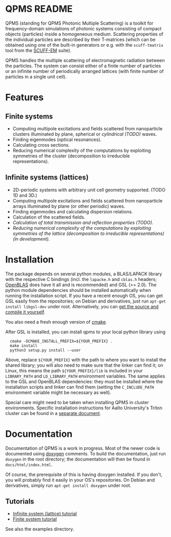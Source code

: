 QPMS README
===========

QPMS (standing for QPMS Photonic Multiple Scattering) 
is a toolkit for frequency-domain simulations of photonic systems
consisting of compact objects (particles) inside a homogeneous medium. Scattering
properties of the individual particles are described by their T-matrices
(which can be obtained using one of the built-in generators or
 e.g. with the `scuff-tmatrix` tool from 
the [SCUFF-EM] suite).

QPMS handles the multiple scattering of electromagnetic radiation between 
the particles. The system can consist either of a finite number of particles
or an infinite number of periodically arranged lattices (with finite number
of particles in a single unit cell).

Features
========

Finite systems
--------------
 * Computing multipole excitations and fields scattered from nanoparticle
   clusters illuminated by plane, spherical or *cylindrical (TODO)* waves.
 * Finding eigenmodes (optical resonances).
 * Calculating cross sections.
 * Reducing numerical complexity of the computations by exploiting
   symmetries of the cluster (decomposition to irreducible representations).


Infinite systems (lattices)
---------------------------
 * 2D-periodic systems with arbitrary unit cell geometry supported. (TODO 1D and 3D.)
 * Computing multipole excitations and fields scattered from nanoparticle
   arrays illuminated by plane (or other periodic) waves.
 * Finding eigenmodes and calculating dispersion relations.
 * Calculation of the scattered fields.
 * *Calculation of total transmission and reflection properties (TODO).*
 * *Reducing numerical complexity of the computations by exploiting
   symmetries of the lattice (decomposition to irreducible representations) (in development).* 


Installation
============
The package depends on several python modules, a BLAS/LAPACK library with 
the respective C bindings (incl. the `lapacke.h` and `cblas.h` headers;
[OpenBLAS][OpenBLAS] does have it all and is recommended) and GSL (>= 2.0).
The python module dependencies should be installed automatically when running
the installation script. If you have a recent enough OS,
you can get GSL easily from the repositories; on Debian and derivatives,
just run `apt-get install libgsl-dev` under root. Alternatively,
you can [get the source and compile it yourself][GSL].

You also need a fresh enough version of [cmake][].

After GSL is installed, you can install qpms to your local python library using

```{.sh}
  cmake -DCMAKE_INSTALL_PREFIX=${YOUR_PREFIX} .
  make install
  python3 setup.py install --user
```
Above, replace `${YOUR_PREFIX}` with the path to where you want to install the shared library;
you will also need to make sure that the linker can find it;
on Linux, this means the path `${YOUR_PREFIX}/lib` is included in your
`LIBRARY_PATH` and `LD_LIBRARY_PATH` environment variables. The same applies
to the GSL and OpenBLAS dependencies: they must be installed where the
installation scripts and linker can find them (setting the `C_INCLUDE_PATH` environment
variable might be necessary as well).

Special care might need to be taken when installing QPMS in cluster environments.
Specific installation instructions for Aalto University's Triton cluster
can be found in a [separate document][TRITON-README].


Documentation
=============

Documentation of QPMS is a work in progress. Most of the newer code
is documented using [doxygen][] comments. To build the documentation, just run
`doxygen`
in the root directory; the documentation will then be found in 
`docs/html/index.html`.

Of course, the prerequisite of this is having doxygen installed.
If you don't, you will probably find it easily in your OS's
repositories. On Debian and derivatives, simply run `apt-get install doxygen`
under root.


Tutorials
---------

  * [Infinite system (lattice) tutorial][tutorial-infinite]
  * [Finite system tutorial][tutorial-finite]

See also the examples directory.

[SCUFF-EM]: https://homerreid.github.io/scuff-em-documentation/
[OpenBLAS]: https://www.openblas.net/
[GSL]: https://www.gnu.org/software/gsl/
[cmake]: https://cmake.org
[TRITON-README]: README.Triton.md
[tutorial-finite]: finite_systems.md
[tutorial-infinite]: lattices.md
[doxygen]: http://doxygen.nl/
